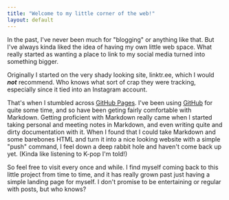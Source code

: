 ```yaml
---
title: "Welcome to my little corner of the web!"
layout: default
---
```


In the past, I've never been much for "blogging" or anything like that.  But
I've always kinda liked the idea of having my own little web space.  What
really started as wanting a place to link to my social media turned into
something bigger.

Originally I started on the very shady looking site, linktr.ee, which I would
***not*** recommend.  Who knows what sort of crap they were tracking, especially
since it tied into an Instagram account.

That's when I stumbled across [GitHub Pages](https://pages.github.com/).  I've
been using [GitHub](https://github.com/) for quite some time, and so have been
geting fairly comfortable with Markdown.  Getting proficient with Markdown
really came when I started taking personal and meeting notes in Markdown, and
even writing quite and dirty documentation with it.  When I found that I could
take Markdown and some barebones HTML and turn it into a nice looking website
with a simple "push" command, I feel down a deep rabbit hole and haven't come
back up yet.  (Kinda like listening to K-pop I'm told!)

So feel free to visit every once and while.  I find myself coming back to this
little project from time to time, and it has really grown past just having a
simple landing page for myself.  I don't promise to be entertaining or regular
with posts, but who knows?
